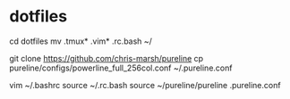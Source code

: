 dotfiles
=====

cd dotfiles
mv .tmux* .vim* .rc.bash ~/

git clone https://github.com/chris-marsh/pureline
cp pureline/configs/powerline_full_256col.conf ~/.pureline.conf

vim ~/.bashrc
  source ~/.rc.bash
  source ~/pureline/pureline .pureline.conf
